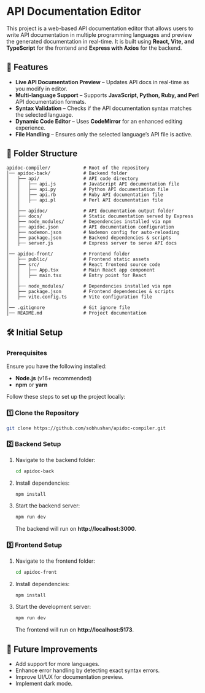# API Documentation Editor

This project is a web-based API documentation editor that allows users to write API documentation in multiple programming languages and preview the generated documentation in real-time. It is built using **React, Vite, and TypeScript** for the frontend and **Express with Axios** for the backend.

## 🎨 Features

- **Live API Documentation Preview** – Updates API docs in real-time as you modify in editor.
- **Multi-language Support** – Supports **JavaScript, Python, Ruby, and Perl** API documentation formats.
- **Syntax Validation** – Checks if the API documentation syntax matches the selected language.
- **Dynamic Code Editor** – Uses **CodeMirror** for an enhanced editing experience.
- **File Handling** – Ensures only the selected language’s API file is active.

## 📂 Folder Structure
```
apidoc-compiler/            # Root of the repository
│── apidoc-back/            # Backend folder
│   ├── api/                # API code directory
│   │   ├── api.js          # JavaScript API documentation file
│   │   ├── api.py          # Python API documentation file
│   │   ├── api.rb          # Ruby API documentation file
│   │   ├── api.pl          # Perl API documentation file
│   │
│   ├── apidoc/             # API documentation output folder
│   ├── docs/               # Static documentation served by Express
│   ├── node_modules/       # Dependencies installed via npm
│   ├── apidoc.json         # API documentation configuration
│   ├── nodemon.json        # Nodemon config for auto-reloading
│   ├── package.json        # Backend dependencies & scripts
│   ├── server.js           # Express server to serve API docs
│
│── apidoc-front/           # Frontend folder
│   ├── public/             # Frontend static assets
│   ├── src/                # React frontend source code
│   │   ├── App.tsx         # Main React app component
│   │   ├── main.tsx        # Entry point for React
│   │
│   ├── node_modules/       # Dependencies installed via npm
│   ├── package.json        # Frontend dependencies & scripts
│   ├── vite.config.ts      # Vite configuration file
│
│── .gitignore              # Git ignore file
│── README.md               # Project documentation
```

## 🛠️ Initial Setup

### Prerequisites
Ensure you have the following installed:
- **Node.js** (v16+ recommended)
- **npm** or **yarn**

Follow these steps to set up the project locally:

### 1️⃣ Clone the Repository
   ```sh
   git clone https://github.com/sobhushan/apidoc-compiler.git
   ```

### 2️⃣ Backend Setup
1. Navigate to the backend folder:
   ```sh
   cd apidoc-back
   ```
2. Install dependencies:
   ```sh
   npm install
   ```
3. Start the backend server:
   ```sh
   npm run dev
   ```
   The backend will run on **http://localhost:3000**.

### 3️⃣ Frontend Setup
1. Navigate to the frontend folder:
   ```sh
   cd apidoc-front
   ```
2. Install dependencies:
   ```sh
   npm install
   ```
3. Start the development server:
   ```sh
   npm run dev
   ```
   The frontend will run on **http://localhost:5173**.

## 📌 Future Improvements

-  Add support for more languages.
-  Enhance error handling by detecting exact syntax errors.
-  Improve UI/UX for documentation preview.
-  Implement dark mode.


